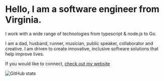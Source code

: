 # Hello, I am a software engineer from Virginia.

I work with a wide range of technologies from typescript & node.js to Go.

I am a dad, husband, runner, musician, public speaker, collaborator and creative. I am driven to create innovative, inclusive software solutions that help improve lives.

If you would like to connect, [check out my website](https://www.adam2k.com)

![GitHub stats](https://github-readme-stats.vercel.app/api?username=adam2k&show_icons=true&count_private=true&theme=radical)
